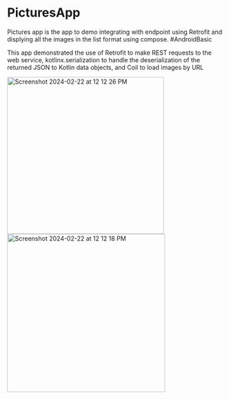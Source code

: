 # PicturesApp

Pictures app is the app to demo integrating with endpoint using Retrofit and displying all the images in the list format using compose. #AndroidBasic

This app demonstrated the use of Retrofit to make REST requests to the web service, kotlinx.serialization to handle the deserialization of the returned JSON to Kotlin data objects, and Coil to load images by URL



<img width="363" alt="Screenshot 2024-02-22 at 12 12 26 PM" src="https://github.com/ashwiniadke/PicturesApp/assets/12398791/9f2d64ac-ec5f-4025-8f1c-b1b8c7a174ac">
<img width="366" alt="Screenshot 2024-02-22 at 12 12 18 PM" src="https://github.com/ashwiniadke/PicturesApp/assets/12398791/d6073521-87de-4469-81e4-0428e3caf51a">
